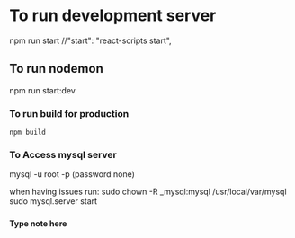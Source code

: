 # To run development server

npm run start
//"start": "react-scripts start",

## To run nodemon

npm run start:dev

### To run build for production

    npm build

### To Access mysql server

mysql -u root -p (password none)

when having issues run:
sudo chown -R \_mysql:mysql /usr/local/var/mysql
sudo mysql.server start

###

###

###

**Type note here**
